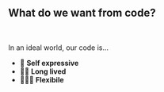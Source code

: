 ## What do we want from code?

<br />

<v-clicks>

In an ideal world, our code is...

</v-clicks>

<v-clicks>

- 💬 **Self expressive**
- 🧓🏼 **Long lived**
- 🤸🏽‍♂️ **Flexibile**

</v-clicks>

<!--
- We want the code to be almost self documenting - so it's easier to understand
- Longevity - We want to follow good clean code practices
  - So our code can scale
  - e.g. dependency inversion principle
  - concretions (e.g. implementations) can drive the abstraction
  - e.g. callback function good example of this
- Flexibility - Quick value releases
  - Make changes with less risk
  - adding new features
  - cleaning to prevent rot
 -->
